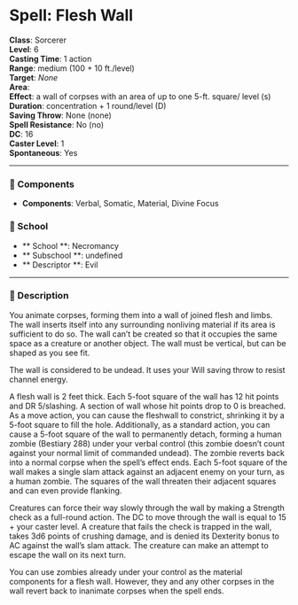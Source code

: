 
# Spell: Flesh Wall
**Class**: Sorcerer  
**Level**: 6  
**Casting Time**: 1 action  
**Range**: medium (100 + 10 ft./level)  
**Target**: _None_  
**Area**:   
**Effect**: a wall of corpses with an area of up to one 5-ft. square/ level (s)  
**Duration**: concentration + 1 round/level (D)  
**Saving Throw**: None (none)  
**Spell Resistance**: No (no)  
**DC**: 16  
**Caster Level**: 1  
**Spontaneous**: Yes

---

### 🔮 Components
- **Components**: Verbal, Somatic, Material, Divine Focus

### 🏫 School
- ** School **: Necromancy
- ** Subschool **: undefined
- ** Descriptor **: Evil
---

### 📜 Description
You animate corpses, forming them into a wall of joined flesh and limbs. The wall inserts itself into any surrounding nonliving material if its area is sufficient to do so. The wall can’t be created so that it occupies the same space as a creature or another object. The wall must be vertical, but can be shaped as you see fit.

The wall is considered to be undead. It uses your Will saving throw to resist channel energy.

A flesh wall is 2 feet thick. Each 5-foot square of the wall has 12 hit points and DR 5/slashing. A section of wall whose hit points drop to 0 is breached. As a move action, you can cause the fleshwall to constrict, shrinking it by a 5-foot square to fill the hole. Additionally, as a standard action, you can cause a 5-foot square of the wall to permanently detach, forming a human zombie (Bestiary 288) under your verbal control (this zombie doesn’t count against your normal limit of commanded undead). The zombie reverts back into a normal corpse when the spell’s effect ends. Each 5-foot square of the wall makes a single slam attack against an adjacent enemy on your turn, as a human zombie. The squares of the wall threaten their adjacent squares and can even provide flanking.

Creatures can force their way slowly through the wall by making a Strength check as a full-round action. The DC to move through the wall is equal to 15 + your caster level. A creature that fails the check is trapped in the wall, takes 3d6 points of crushing damage, and is denied its Dexterity bonus to AC against the wall’s slam attack. The creature can make an attempt to escape the wall on its next turn.

You can use zombies already under your control as the material components for a flesh wall. However, they and any other corpses in the wall revert back to inanimate corpses when the spell ends.
